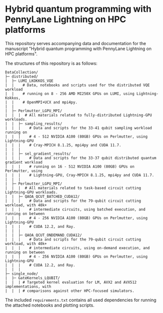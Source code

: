 # Hybrid quantum programming with PennyLane Lightning on HPC platforms

This repository serves accompanying data and documentation for the manuscript "Hybrid quantum programming with PennyLane Lightning on HPC platforms".

The structures of this repository is as follows:

```
DataCollection/
├─ distributed/
|  ├─ LUMI_LKOKKOS_VQE
|  |    # Data, notebooks and scripts used for the distributed VQE workload 
|  |    # running on 8 - 256 AMD MI250X GPUs on LUMI, using Lightning-Kokkos, 
|  |    # OpenMPI+UCX and mpi4py.
|  |
|  ├─ Perlmutter_LGPU_MPI/
|  |  |  # All materials related to fully-distributed Lightning-GPU workloads.
|  |  ├─ sampling_results/
|  |  |    # Data and scripts for the 33-41 qubit sampling workload running on 
|  |  |    # 4 - 512 NVIDIA A100 (80GB) GPUs on Perlmutter, using Lightning-GPU
|  |  |    # Cray-MPICH 8.1.25, mpi4py and CUDA 11.7.
|  |  |
|  |  ├─ sel_gradient_results/
|  |  |    # Data and scripts for the 33-37 qubit distributed quantum gradient workload 
|  |  |    # running on 16 - 512 NVIDIA A100 (80GB) GPUs on Perlmutter, using 
|  |  |    # Lightning-GPU, Cray-MPICH 8.1.25, mpi4py and CUDA 11.7.
|  |  |
|  ├─ Perlmutter_LGPU_MPI/
|  |  |  # All materials related to task-based circuit cutting Lightning-GPU workloads.
|  |  ├─ QAOA_QCUT_BATCHED_CUDA12/
|  |  |    # Data and scripts for the 79-qubit circuit cutting workload, with 40k+ 
|  |  |    # intermediate circuits, using batched execution, and running on between 
|  |  |    # 4 - 256 NVIDIA A100 (80GB) GPUs on Perlmutter, using Lightning-GPU
|  |  |    # CUDA 12.2, and Ray.
|  |  |
|  |  ├─ QAOA_QCUT_ONDEMAND_CUDA12/
|  |  |    # Data and scripts for the 79-qubit circuit cutting workload, with 40k+ 
|  |  |    # intermediate circuits, using on-demand execution, and running on between 
|  |  |    # 4 - 256 NVIDIA A100 (80GB) GPUs on Perlmutter, using Lightning-GPU
|  |  |    # CUDA 12.2, and Ray.
|  |  |
├─ single_node/
|  ├─ GateKernels_LQUBIT/
|  |  | # Targeted kernel evaluation for LM, AVX2 and AVX512 implementations, with 
|  |  | # comparisons against other HPC-focused simulators.
```

The included `requirements.txt` contains all used dependencies for running the attached notebooks and plotting scripts. 